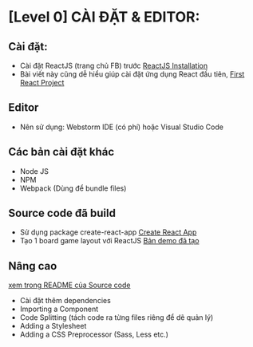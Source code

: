 # [Level 0] CÀI ĐẶT & EDITOR:
## Cài đặt:
* Cài đặt ReactJS (trang chủ FB) trước [ReactJS Installation](https://facebook.github.io/react/docs/installation.html)
* Bài viết này cũng dễ hiểu giúp cài đặt ứng dụng React đầu tiên,
[First React Project](https://medium.com/@diamondgfx/learning-react-with-create-react-app-part-1-a12e1833fdc)

## Editor
* Nên sử dụng: Webstorm IDE (có phí) hoặc Visual Studio Code

## Các bản cài đặt khác
* Node JS
* NPM
* Webpack (Dùng để bundle files)

## Source code đã build 
* Sử dụng package create-react-app
[Create React App](https://facebook.github.io/react/docs/installation.html)
* Tạo 1 board game layout với ReactJS 
[Bản demo đã tạo](https://github.com/nvminhtu/React/tree/master/reactjs/first/my-app)

## Nâng cao
[xem trong README của Source code](https://github.com/nvminhtu/React/tree/master/reactjs/first/my-app)
* Cài đặt thêm dependencies
* Importing a Component
* Code Splitting (tách code ra từng files riêng để dẽ quản lý)
* Adding a Stylesheet
* Adding a CSS Preprocessor (Sass, Less etc.)

